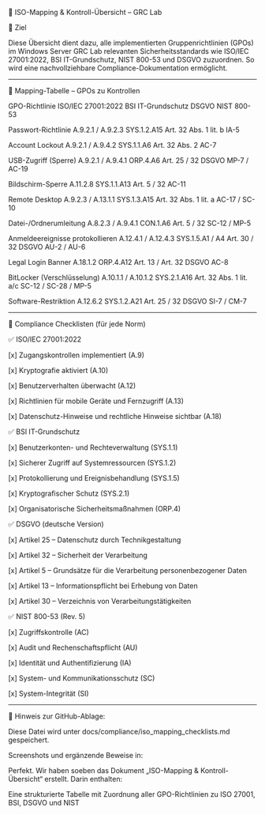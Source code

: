 📁 ISO-Mapping & Kontroll-Übersicht – GRC Lab

🎯 Ziel

Diese Übersicht dient dazu, alle implementierten Gruppenrichtlinien (GPOs) im Windows Server GRC Lab relevanten Sicherheitsstandards wie ISO/IEC 27001:2022, BSI IT-Grundschutz, NIST 800-53 und DSGVO zuzuordnen. So wird eine nachvollziehbare Compliance-Dokumentation ermöglicht.


---

🧩 Mapping-Tabelle – GPOs zu Kontrollen

GPO-Richtlinie ISO/IEC 27001:2022 BSI IT-Grundschutz DSGVO NIST 800-53

Passwort-Richtlinie A.9.2.1 / A.9.2.3 SYS.1.2.A15 Art. 32 Abs. 1 lit. b IA-5

Account Lockout A.9.2.1 / A.9.4.2 SYS.1.1.A6 Art. 32 Abs. 2 AC-7

USB-Zugriff (Sperre) A.9.2.1 / A.9.4.1 ORP.4.A6 Art. 25 / 32 DSGVO MP-7 / AC-19

Bildschirm-Sperre A.11.2.8 SYS.1.1.A13 Art. 5 / 32 AC-11

Remote Desktop A.9.2.3 / A.13.1.1 SYS.1.3.A15 Art. 32 Abs. 1 lit. a AC-17 / SC-10

Datei-/Ordnerumleitung A.8.2.3 / A.9.4.1 CON.1.A6 Art. 5 / 32 SC-12 / MP-5

Anmeldeereignisse protokollieren A.12.4.1 / A.12.4.3 SYS.1.5.A1 / A4 Art. 30 / 32 DSGVO AU-2 / AU-6

Legal Login Banner A.18.1.2 ORP.4.A12 Art. 13 / Art. 32 DSGVO AC-8

BitLocker (Verschlüsselung) A.10.1.1 / A.10.1.2 SYS.2.1.A16 Art. 32 Abs. 1 lit. a/c SC-12 / SC-28 / MP-5

Software-Restriktion A.12.6.2 SYS.1.2.A21 Art. 25 / 32 DSGVO SI-7 / CM-7



---

📜 Compliance Checklisten (für jede Norm)

✅ ISO/IEC 27001:2022

[x] Zugangskontrollen implementiert (A.9)

[x] Kryptografie aktiviert (A.10)

[x] Benutzerverhalten überwacht (A.12)

[x] Richtlinien für mobile Geräte und Fernzugriff (A.13)

[x] Datenschutz-Hinweise und rechtliche Hinweise sichtbar (A.18)


✅ BSI IT-Grundschutz

[x] Benutzerkonten- und Rechteverwaltung (SYS.1.1)

[x] Sicherer Zugriff auf Systemressourcen (SYS.1.2)

[x] Protokollierung und Ereignisbehandlung (SYS.1.5)

[x] Kryptografischer Schutz (SYS.2.1)

[x] Organisatorische Sicherheitsmaßnahmen (ORP.4)


✅ DSGVO (deutsche Version)

[x] Artikel 25 – Datenschutz durch Technikgestaltung

[x] Artikel 32 – Sicherheit der Verarbeitung

[x] Artikel 5 – Grundsätze für die Verarbeitung personenbezogener Daten

[x] Artikel 13 – Informationspflicht bei Erhebung von Daten

[x] Artikel 30 – Verzeichnis von Verarbeitungstätigkeiten


✅ NIST 800-53 (Rev. 5)

[x] Zugriffskontrolle (AC)

[x] Audit und Rechenschaftspflicht (AU)

[x] Identität und Authentifizierung (IA)

[x] System- und Kommunikationsschutz (SC)

[x] System-Integrität (SI)



---

📁 Hinweis zur GitHub-Ablage:

Diese Datei wird unter docs/compliance/iso_mapping_checklists.md gespeichert.

Screenshots und ergänzende Beweise in:




Perfekt. Wir haben soeben das Dokument „ISO-Mapping & Kontroll-Übersicht“ erstellt. Darin enthalten:

Eine strukturierte Tabelle mit Zuordnung aller GPO-Richtlinien zu ISO 27001, BSI, DSGVO und NIST
